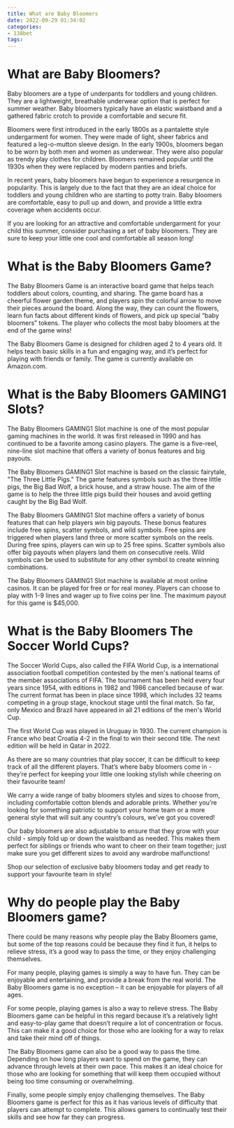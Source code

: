 ```yaml
---
title: What are Baby Bloomers
date: 2022-09-29 01:34:02
categories:
- 138bet
tags:
---
```



#  What are Baby Bloomers?

Baby bloomers are a type of underpants for toddlers and young children. They are a lightweight, breathable underwear option that is perfect for summer weather. Baby bloomers typically have an elastic waistband and a gathered fabric crotch to provide a comfortable and secure fit.

Bloomers were first introduced in the early 1800s as a pantalette style undergarment for women. They were made of light, sheer fabrics and featured a leg-o-mutton sleeve design. In the early 1900s, bloomers began to be worn by both men and women as underwear. They were also popular as trendy play clothes for children. Bloomers remained popular until the 1930s when they were replaced by modern panties and briefs.

In recent years, baby bloomers have begun to experience a resurgence in popularity. This is largely due to the fact that they are an ideal choice for toddlers and young children who are starting to potty train. Baby bloomers are comfortable, easy to pull up and down, and provide a little extra coverage when accidents occur.

If you are looking for an attractive and comfortable undergarment for your child this summer, consider purchasing a set of baby bloomers. They are sure to keep your little one cool and comfortable all season long!

#  What is the Baby Bloomers Game?

The Baby Bloomers Game is an interactive board game that helps teach toddlers about colors, counting, and sharing. The game board has a cheerful flower garden theme, and players spin the colorful arrow to move their pieces around the board. Along the way, they can count the flowers, learn fun facts about different kinds of flowers, and pick up special “baby bloomers” tokens. The player who collects the most baby bloomers at the end of the game wins!

The Baby Bloomers Game is designed for children aged 2 to 4 years old. It helps teach basic skills in a fun and engaging way, and it’s perfect for playing with friends or family. The game is currently available on Amazon.com.

#  What is the Baby Bloomers GAMING1 Slots?

The Baby Bloomers GAMING1 Slot machine is one of the most popular gaming machines in the world. It was first released in 1990 and has continued to be a favorite among casino players. The game is a five-reel, nine-line slot machine that offers a variety of bonus features and big payouts.

The Baby Bloomers GAMING1 Slot machine is based on the classic fairytale, "The Three Little Pigs." The game features symbols such as the three little pigs, the Big Bad Wolf, a brick house, and a straw house. The aim of the game is to help the three little pigs build their houses and avoid getting caught by the Big Bad Wolf.

The Baby Bloomers GAMING1 Slot machine offers a variety of bonus features that can help players win big payouts. These bonus features include free spins, scatter symbols, and wild symbols. Free spins are triggered when players land three or more scatter symbols on the reels. During free spins, players can win up to 25 free spins. Scatter symbols also offer big payouts when players land them on consecutive reels. Wild symbols can be used to substitute for any other symbol to create winning combinations.

The Baby Bloomers GAMING1 Slot machine is available at most online casinos. It can be played for free or for real money. Players can choose to play with 1-9 lines and wager up to five coins per line. The maximum payout for this game is $45,000.

#  What is the Baby Bloomers The Soccer World Cups?

The Soccer World Cups, also called the FIFA World Cup, is a international association football competition contested by the men's national teams of the member associations of FIFA. The tournament has been held every four years since 1954, with editions in 1982 and 1986 cancelled because of war. The current format has been in place since 1998, which includes 32 teams competing in a group stage, knockout stage until the final match. So far, only Mexico and Brazil have appeared in all 21 editions of the men's World Cup.

The first World Cup was played in Uruguay in 1930. The current champion is France who beat Croatia 4-2 in the final to win their second title. The next edition will be held in Qatar in 2022.

As there are so many countries that play soccer, it can be difficult to keep track of all the different players. That’s where baby bloomers come in - they’re perfect for keeping your little one looking stylish while cheering on their favourite team!

We carry a wide range of baby bloomers styles and sizes to choose from, including comfortable cotton blends and adorable prints. Whether you’re looking for something patriotic to support your home team or a more general style that will suit any country’s colours, we’ve got you covered!

Our baby bloomers are also adjustable to ensure that they grow with your child - simply fold up or down the waistband as needed. This makes them perfect for siblings or friends who want to cheer on their team together; just make sure you get different sizes to avoid any wardrobe malfunctions!

Shop our selection of exclusive baby bloomers today and get ready to support your favourite team in style!

#  Why do people play the Baby Bloomers game?

There could be many reasons why people play the Baby Bloomers game, but some of the top reasons could be because they find it fun, it helps to relieve stress, it’s a good way to pass the time, or they enjoy challenging themselves.

For many people, playing games is simply a way to have fun. They can be enjoyable and entertaining, and provide a break from the real world. The Baby Bloomers game is no exception – it can be enjoyable for players of all ages.

For some people, playing games is also a way to relieve stress. The Baby Bloomers game can be helpful in this regard because it’s a relatively light and easy-to-play game that doesn’t require a lot of concentration or focus. This can make it a good choice for those who are looking for a way to relax and take their mind off of things.

The Baby Bloomers game can also be a good way to pass the time. Depending on how long players want to spend on the game, they can advance through levels at their own pace. This makes it an ideal choice for those who are looking for something that will keep them occupied without being too time consuming or overwhelming.

Finally, some people simply enjoy challenging themselves. The Baby Bloomers game is perfect for this as it has various levels of difficulty that players can attempt to complete. This allows gamers to continually test their skills and see how far they can progress.